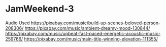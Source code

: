 # JamWeekend-3

Audio Used
https://pixabay.com/music/build-up-scenes-beloved-person-208306/
https://pixabay.com/music/ambient-dreamy-mood-130844/
https://pixabay.com/music/upbeat-fast-paced-energetic-acoustic-music-259766/
https://pixabay.com/music/main-title-winning-elevation-111355/